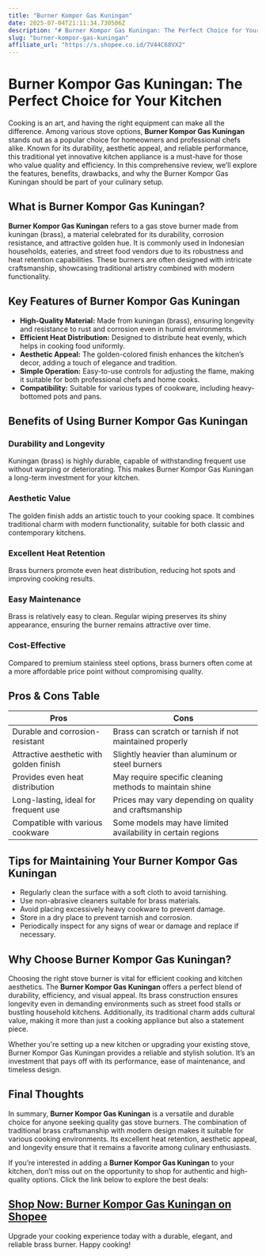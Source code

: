 ```yaml
---
title: "Burner Kompor Gas Kuningan"
date: 2025-07-04T21:11:34.730506Z
description: "# Burner Kompor Gas Kuningan: The Perfect Choice for Your Kitchen..."
slug: "burner-kompor-gas-kuningan"
affiliate_url: "https://s.shopee.co.id/7V44C68VX2"
---
```

# Burner Kompor Gas Kuningan: The Perfect Choice for Your Kitchen

Cooking is an art, and having the right equipment can make all the difference. Among various stove options, **Burner Kompor Gas Kuningan** stands out as a popular choice for homeowners and professional chefs alike. Known for its durability, aesthetic appeal, and reliable performance, this traditional yet innovative kitchen appliance is a must-have for those who value quality and efficiency. In this comprehensive review, we’ll explore the features, benefits, drawbacks, and why the Burner Kompor Gas Kuningan should be part of your culinary setup.

## What is Burner Kompor Gas Kuningan?

**Burner Kompor Gas Kuningan** refers to a gas stove burner made from kuningan (brass), a material celebrated for its durability, corrosion resistance, and attractive golden hue. It is commonly used in Indonesian households, eateries, and street food vendors due to its robustness and heat retention capabilities. These burners are often designed with intricate craftsmanship, showcasing traditional artistry combined with modern functionality.

## Key Features of Burner Kompor Gas Kuningan

- **High-Quality Material:** Made from kuningan (brass), ensuring longevity and resistance to rust and corrosion even in humid environments.
- **Efficient Heat Distribution:** Designed to distribute heat evenly, which helps in cooking food uniformly.
- **Aesthetic Appeal:** The golden-colored finish enhances the kitchen’s decor, adding a touch of elegance and tradition.
- **Simple Operation:** Easy-to-use controls for adjusting the flame, making it suitable for both professional chefs and home cooks.
- **Compatibility:** Suitable for various types of cookware, including heavy-bottomed pots and pans.

## Benefits of Using Burner Kompor Gas Kuningan

### Durability and Longevity

Kuningan (brass) is highly durable, capable of withstanding frequent use without warping or deteriorating. This makes Burner Kompor Gas Kuningan a long-term investment for your kitchen.

### Aesthetic Value

The golden finish adds an artistic touch to your cooking space. It combines traditional charm with modern functionality, suitable for both classic and contemporary kitchens.

### Excellent Heat Retention

Brass burners promote even heat distribution, reducing hot spots and improving cooking results.

### Easy Maintenance

Brass is relatively easy to clean. Regular wiping preserves its shiny appearance, ensuring the burner remains attractive over time.

### Cost-Effective

Compared to premium stainless steel options, brass burners often come at a more affordable price point without compromising quality.

## Pros & Cons Table

| Pros                                              | Cons                                                          |
|---------------------------------------------------|--------------------------------------------------------------|
| Durable and corrosion-resistant                 | Brass can scratch or tarnish if not maintained properly     |
| Attractive aesthetic with golden finish          | Slightly heavier than aluminum or steel burners            |
| Provides even heat distribution                   | May require specific cleaning methods to maintain shine  |
| Long-lasting, ideal for frequent use             | Prices may vary depending on quality and craftsmanship    |
| Compatible with various cookware                  | Some models may have limited availability in certain regions|

## Tips for Maintaining Your Burner Kompor Gas Kuningan

- Regularly clean the surface with a soft cloth to avoid tarnishing.
- Use non-abrasive cleaners suitable for brass materials.
- Avoid placing excessively heavy cookware to prevent damage.
- Store in a dry place to prevent tarnish and corrosion.
- Periodically inspect for any signs of wear or damage and replace if necessary.

## Why Choose Burner Kompor Gas Kuningan?

Choosing the right stove burner is vital for efficient cooking and kitchen aesthetics. The **Burner Kompor Gas Kuningan** offers a perfect blend of durability, efficiency, and visual appeal. Its brass construction ensures longevity even in demanding environments such as street food stalls or bustling household kitchens. Additionally, its traditional charm adds cultural value, making it more than just a cooking appliance but also a statement piece.

Whether you're setting up a new kitchen or upgrading your existing stove, Burner Kompor Gas Kuningan provides a reliable and stylish solution. It’s an investment that pays off with its performance, ease of maintenance, and timeless design.

## Final Thoughts

In summary, **Burner Kompor Gas Kuningan** is a versatile and durable choice for anyone seeking quality gas stove burners. The combination of traditional brass craftsmanship with modern design makes it suitable for various cooking environments. Its excellent heat retention, aesthetic appeal, and longevity ensure that it remains a favorite among culinary enthusiasts.

If you’re interested in adding a **Burner Kompor Gas Kuningan** to your kitchen, don’t miss out on the opportunity to shop for authentic and high-quality options. Click the link below to explore the best deals:

## [Shop Now: Burner Kompor Gas Kuningan on Shopee](https://s.shopee.co.id/7V44C68VX2)

Upgrade your cooking experience today with a durable, elegant, and reliable brass burner. Happy cooking!